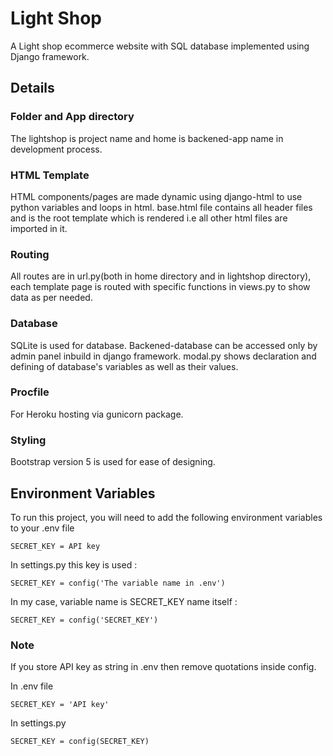 # Light Shop

A Light shop ecommerce website with SQL database implemented using Django framework.

## Details

### Folder and App directory
The lightshop is project name and home is backened-app name in development process.

### HTML Template
HTML components/pages are made dynamic using django-html to use python variables and loops in html.  base.html file contains all header files and is the root template which is rendered i.e all other html files are imported in it.

### Routing
All routes are in url.py(both in home directory and in lightshop directory), each template page is routed with specific functions in views.py to show data as per needed.

### Database
SQLite is used for database. Backened-database can be accessed only by admin panel inbuild in django framework. modal.py shows declaration and defining of database's variables as well as their values.

### Procfile
For Heroku hosting via gunicorn package.

### Styling
Bootstrap version 5 is used for ease of designing.

## Environment Variables

To run this project, you will need to add the following environment variables to your .env file

`SECRET_KEY = API key`

In settings.py this key is used :

`SECRET_KEY = config('The variable name in .env')`

In my case, variable name is SECRET_KEY name itself :

`SECRET_KEY = config('SECRET_KEY')`

### Note
If you store API key as string in .env then remove quotations inside config.

In .env file

`SECRET_KEY = 'API key'`

In settings.py

`SECRET_KEY = config(SECRET_KEY)`
